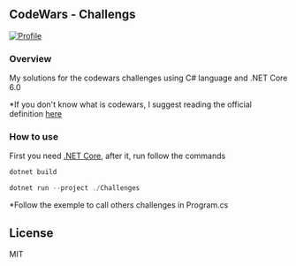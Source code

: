 ## CodeWars - Challengs
[![Profile](https://www.codewars.com/users/kevi0x6e/badges/micro)](https://www.codewars.com/users/kevi0x6e)
### Overview
My solutions for the codewars challenges using C# language and .NET Core 6.0

*If you don't know what is codewars, I suggest reading the official definition [here](https://github.com/Codewars/codewars.com/wiki/About-Codewars)

###  How to use

First you need [.NET Core](https://learn.microsoft.com/pt-br/dotnet/), after it, run follow the commands

```c#
dotnet build
```

```c#
dotnet run --project ./Challenges
```

*Follow the exemple to call others challenges in Program.cs

## License

MIT

[1]: https://www.codewars.com/
